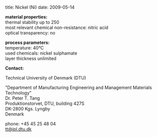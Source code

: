 title: Nickel (Ni)
date: 2009-05-14 

__material properties:__  	
thermal stability up to	250  
most relevant chemical non-resistance:	nitric acid  
optical transparency:	no
	
__process parameters:__  	
temperature:	40°C  
used chemicals:	nickel sulphamate  	
layer thickness	unlimited
<!--break-->
__Contact:__



Technical University of Denmark (DTU)


"Department of Manufacturing Engineering and Management
Materials Technology"  
Dr. Peter T. Tang  
Produktionstorvet, DTU, building 427S  
DK-2800 Kgs. Lyngby  
Denmark



phone: +45 45 25 48 04  
tt@ipl.dtu.dk